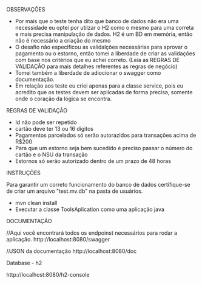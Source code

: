 OBSERVAÇÕES

- Por mais que o teste tenha dito que banco de dados não era uma necessidade eu optei por utilzar o H2 como o mesmo para uma correta e mais precisa manipulação de dados. H2 é um BD em memória, então não é necessário a criação do mesmo
- O desafio não especificou as validalções necessárias para aprovar o pagamento ou o estorno, então tomei a liberdade de criar as validações com base nos critérios que eu achei correto. (Leia as REGRAS DE VALIDAÇÃO para mais detalhes referentes as regras de negócio)
- Tomei também a liberdade de adiocionar o swagger como documentação.
- Em relação aos teste eu criei apenas para a classe service, pois eu acredito que os testes devem ser aplicadas de forma precisa, somente onde o coração da lógica se encontra.


REGRAS DE VALIDAÇÃO

- Id não pode ser repetido
- cartão deve ter 13 ou 16 dígitos
- Pagamentos parcelados só serão autorazidos para transações acima de R$200
- Para que um estorno seja bem sucedido é preciso passar o número do cartão e o NSU da transação
- Estornos só serão autorizado dentro de um prazo de 48 horas

  
INSTRUÇÕES

Para garantir um correto funcionamento do banco de dados certifique-se de criar um arquivo "test.mv.db" na pasta de usuários.


- mvn clean install
- Executar a classe ToolsAplication como uma aplicação java

DOCUMENTAÇÃO

//Aqui você encontrará todos os endpoinst necessários para rodar a aplicação.
http://localhost:8080/swagger 

//JSON da documentação
http://localhost:8080/doc


Database - h2

http://localhost:8080/h2-console
